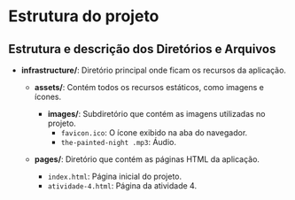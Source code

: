 # Estrutura do projeto

## Estrutura e descrição dos Diretórios e Arquivos

- **infrastructure/**: Diretório principal onde ficam os recursos da aplicação.
  
  - **assets/**: Contém todos os recursos estáticos, como imagens e ícones.
    
    - **images/**: Subdiretório que contém as imagens utilizadas no projeto.
      - `favicon.ico`: O ícone exibido na aba do navegador.
      - `the-painted-night .mp3`: Áudio.
     

  - **pages/**: Diretório que contém as páginas HTML da aplicação.
    - `index.html`: Página inicial do projeto. 
    - `atividade-4.html`: Página da atividade 4. 